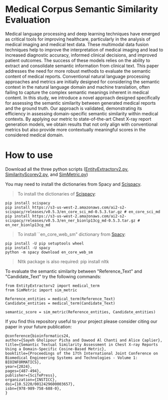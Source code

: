 # Medical Corpus Semantic Similarity Evaluation

Medical language processing and deep learning techniques have emerged as critical tools for improving healthcare, particularly in the analysis of medical imaging and medical text data. These multimodal data fusion techniques help to improve the interpretation of medical imaging and lead to increased diagnostic accuracy, informed clinical decisions, and improved patient outcomes. The success of these models relies on the ability to extract and consolidate semantic information from clinical text. This paper addresses the need for more robust methods to evaluate the semantic content of medical reports. Conventional natural language processing approaches and metrics are initially designed for considering the semantic context in the natural language domain and machine translation, often failing to capture the complex semantic meanings inherent in medical content. In this study, we introduce a novel approach designed specifically for assessing the semantic similarity between generated medical reports and the ground truth. Our approach is validated, demonstrating its efficiency in assessing domain-specific semantic similarity within medical contexts. By applying our metric to state-of-the-art Chest X-ray report generation models, we obtain results that not only align with conventional metrics but also provide more contextually meaningful scores in the considered medical domain.

# How to use

Download all the three python scripts ([EntityExtractorv2.py](EntityExtractorv2.py), [SimilarityScorev2.py](SimilarityScorev2.py), and [SimMetric.py](SimMetric.py))

You may need to install the dictionaries from Spacy and [Scispacy](https://allenai.github.io/scispacy/).

> To install the dictionaries of [Scispacy](https://allenai.github.io/scispacy/):

```
pip install scispacy
pip install https://s3-us-west-2.amazonaws.com/ai2-s2-scispacy/releases/v0.5.3/en_core_sci_md-0.5.3.tar.gz # en_core_sci_md
pip install https://s3-us-west-2.amazonaws.com/ai2-s2-scispacy/releases/v0.5.3/en_ner_bionlp13cg_md-0.5.3.tar.gz # en_ner_bionlp13cg_md
```
> To install ``en_core_web_sm" dictionary from [Spacy](https://spacy.io/usage):

```
pip install -U pip setuptools wheel
pip install -U spacy
python -m spacy download en_core_web_sm
```

> Nltk package is also required: pip install nltk

To evaluate the semantic similarity between "Reference_Text" and "Candidate_Text" try the following commands:
```
from EntityExtractorv2 import medical_term
from SimMetric import sim_metric

Reference_entities = medical_term(Reference_Text)
Candidate_entities = medical_term(Candidate_Text)

semantic_score = sim_metric(Reference_entities, Candidate_entities)
```
If you find this repository useful to your project please consider citing our paper in your future publication:
```
@conference{bioinformatics24,
author={Sayeh Gholipour Picha and Dawood Al Chanti and Alice Caplier},
title={Semantic Textual Similarity Assessment in Chest X-ray Reports Using a Domain-Specific Cosine-Based Metric},
booktitle={Proceedings of the 17th International Joint Conference on Biomedical Engineering Systems and Technologies - Volume 1: BIOINFORMATICS},
year={2024},
pages={487-494},
publisher={SciTePress},
organization={INSTICC},
doi={10.5220/0012429600003657},
isbn={978-989-758-688-0},
}
```
